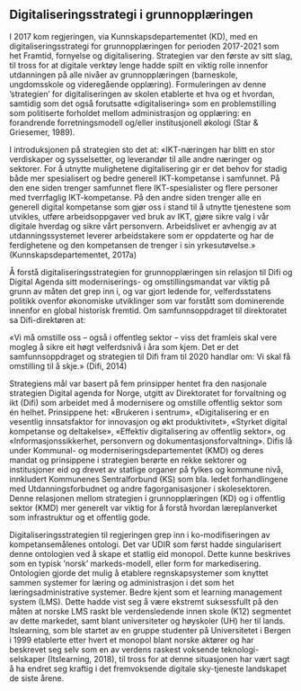 
## Digitaliseringsstrategi i grunnopplæringen

I 2017 kom regjeringen, via Kunnskapsdepartementet (KD), med en digitaliseringsstrategi for grunnopplæringen for perioden 2017-2021 som het Framtid, fornyelse og digitalisering. Strategien var den første av sitt slag, til tross for at digitale verktøy lenge hadde spilt en viktig rolle innenfor utdanningen på alle nivåer av grunnopplæringen (barneskole, ungdomsskole og videregående opplæring). Formuleringen av denne ’strategien’ for digitaliseringen av skolen etablerte et hva og et hvordan, samtidig som det også forutsatte «digitalisering» som en problemstilling som politiserte forholdet mellom administrasjon og opplæring: en forandrende forretningsmodell og/eller institusjonell økologi (Star & Griesemer, 1989).

I introduksjonen på strategien sto det at:
«IKT-næringen har blitt en stor verdiskaper og sysselsetter, og leverandør til alle andre næringer og sektorer. For å utnytte mulighetene digitalisering gir er det behov for stadig både mer spesialisert og bedre generell IKT-kompetanse i samfunnet. På den ene siden trenger samfunnet flere IKT-spesialister og flere personer med tverrfaglig IKT-kompetanse. På den andre siden trenger alle en generell digital kompetanse som gjør oss i stand til å utnytte tjenestene som utvikles, utføre arbeidsoppgaver ved bruk av IKT, gjøre sikre valg i vår digitale hverdag og sikre vårt personvern. Arbeidslivet er avhengig av at utdanningssystemet leverer arbeidstakere som er oppdaterte og har de ferdighetene og den kompetansen de trenger i sin yrkesutøvelse.» (Kunnskapsdepartementet, 2017a)

Å forstå digitaliseringsstrategien for grunnopplæringen sin relasjon til Difi og Digital Agenda sitt moderniserings- og omstillingsmandat var viktig på grunn av måten det grep inn i, og var gjort ledende for, velferdsstatens politikk ovenfor økonomiske utviklinger som var forstått som dominerende innenfor en global historisk fremtid. Om samfunnsoppdraget til direktoratet sa Difi-direktøren at:

«Vi må omstille oss – også i offentleg sektor – viss det framleis skal vere mogleg å sikre eit høgt velferdsnivå i åra som kjem. Det er det samfunnsoppdraget og strategien til Difi fram til 2020 handlar om: Vi skal få omstilling til å skje.» (Difi, 2014)

Strategiens mål var basert på fem prinsipper hentet fra den nasjonale strategien Digital agenda for Norge, utgitt av Direktoratet for forvaltning og ikt (Difi) som arbeidet med å modernisere og omstille offentlig sektor som én helhet. Prinsippene het: «Brukeren i sentrum», «Digitalisering er en vesentlig innsatsfaktor for innovasjon og økt produktivitet», «Styrket digital kompetanse og deltakelse», «Effektiv digitalisering av offentlig sektor», og «Informasjonssikkerhet, personvern og dokumentasjonsforvaltning». Difis lå under Kommunal- og moderniseringsdepartementet (KMD) og deres mandat og prinsippene i strategien berørte en rekke sektorer og institusjoner eid og drevet av statlige organer på fylkes og kommune nivå, innkludert Kommunenes Sentralforbund (KS) som bla. ledet forhandlingene med Utdanningsforbudnet og andre fagorganisasjoner i skolesektoren. Denne relasjonen mellom strategien i grunnopplæringen (KD) og i offentlig sektor (KMD) mer generelt var viktig for å forstå hvordan læreplanverket som infrastruktur og et offentlig gode.

Digitaliseringsstrategien til regjeringen grep inn i ko-modifiseringen av kompetansemålenes ontologi. Det var UDIR som først hadde singularisert denne ontologien ved å skape et statlig eid monopol. Dette kunne beskrives som en typisk ’norsk’ markeds-modell, eller form for markedisering. Ontologien gjorde det mulig å etablere regnskapsystemer som knyttet sammen systemer for læring og administrasjon i det som het læringsadministrative systemer. Bedre kjent som et learning management system (LMS). Dette hadde vist seg å være ekstremt suksessfullt på den måten at norske LMS raskt ble verdensledende innen skole (K12) segmentet av dette markedet, samt blant universiteter og høyskoler (UH) her til lands. Itslearning, som ble startet av en gruppe studenter på Universitetet i Bergen i 1999 etablerte etter hvert et monopol blant norske aktører og har beskrevet seg selv som en av verdens raskest voksende teknologi-selskaper (Itslearning, 2018), til tross for at denne situasjonen har vært sagt å ha endret seg kraftig i det fremvoksende digitale sky-tjeneste landskapet de siste årene.

